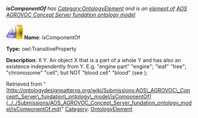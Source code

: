 ___isComponentOf__ has [Category:OntologyElement](../../Category/OntologyElement.md "Category:OntologyElement") and is an [element of](../../Property/ElementOf.md "Property:ElementOf") [AOS AGROVOC Concept Server fundation ontology model](../../Submissions/AOS_AGROVOC_Concept_Server_fundation_ontology_model.md "Submissions:AOS AGROVOC Concept Server fundation ontology model")_


  




[![ObjectProperty](../../images/thumb/c/c3/ObjectProperty.gif/45px-ObjectProperty.gif)](../../Image/ObjectProperty.gif.md "ObjectProperty")
__Name__: isComponentOf 


__Type:__ owl:TransitiveProperty 


__Description__: X <is component of> Y. An object X that is a part of a whole Y and has also an existence independently from Y. E.g. "engine part" <is component of> "engine"; "leaf" <is component of> "tree"; "chromosome" <is component of> "cell"; but NOT "blood cell" <is component of> "blood" (see <composes>); 





Retrieved from "[http://ontologydesignpatterns.org/wiki/Submissions:AOS\_AGROVOC\_Concept\_Server\_fundation\_ontology\_model/isComponentOf](../../Submissions/AOS_AGROVOC_Concept_Server_fundation_ontology_model/isComponentOf.md)"
 [Category](http://ontologydesignpatterns.org/wiki/Special:Categories "Special:Categories"): [OntologyElement](../../Category/OntologyElement.md "Category:OntologyElement")